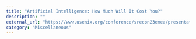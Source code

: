```yaml
---
title: "Artificial Intelligence: How Much Will It Cost You?"
description: ""
external_url: "https://www.usenix.org/conference/srecon23emea/presentation/underwood"
category: "Miscellaneous"
---
```

